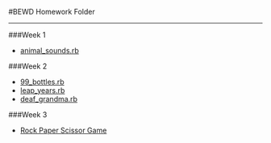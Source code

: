 #BEWD Homework Folder

---

###Week 1
* [animal_sounds.rb](https://github.com/g2gonzalez/bewd_homework/blob/master/week_1/animal_sounds.rb)

###Week 2
* [99_bottles.rb](https://github.com/g2gonzalez/bewd_homework/blob/master/week_2/99_bottles.rb)
* [leap_years.rb](https://github.com/g2gonzalez/bewd_homework/blob/master/week_2/leap_years.rb)
* [deaf_grandma.rb](https://github.com/g2gonzalez/bewd_homework/blob/master/week_2/deaf_grandma.rb) 

###Week 3
* [Rock Paper Scissor Game](https://github.com/g2gonzalez/bewd_homework/tree/master/week_3/rock_paper_scissors)